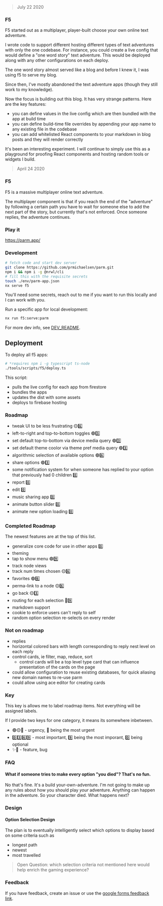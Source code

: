 > July 22 2020

### F5
F5 started out as a multiplayer, player-built choose your own online text adventure.

I wrote code to support different hosting different types of text adventures with only the one codebase. For instance, you could create a live config that would define a "one word story" text adventure. This would be deployed along with any other configurations on each deploy.

The one word story almost served like a blog and before I knew it, I was using f5 to serve my blog.

Since then, I've mostly abandoned the text adventure apps (though they still work to my knowledge).

Now the focus is building out this blog. It has very strange patterns. Here are the key features:
* you can define values in the live config which are then bundled with the app at build time
* you can define build-time file overrides by appending your app name to any existing file in the codebase
* you can add whitelisted React components to your markdown in blog posts and they will render correctly

It's been an interesting experiment. I will continue to simply use this as a playground for proofing React components and hosting random tools or widgets I build.

> April 24 2020

### F5

F5 is a massive multiplayer online text adventure.

The multiplayer component is that if you reach the end of the "adventure" by following a certain path you have to wait for someone else to add the next part of the story, but currently that's not enforced. Once someone replies, the adventure continues.

### Play it
https://parm.app/

### Development
```sh
# fetch code and start dev server
git clone https://github.com/prmichaelsen/parm.git
npm i && npm i -g @nrwl/cli
# fill this with the requisite secrets
touch ./env/parm-app.json
nx serve f5
```
You'll need some secrets, reach out to me if you want to run this locally and I can work with you.

Run a specific app for local development:
```sh
nx run f5:serve:parm 
```

For more dev info, see [DEV_README](./DEV_README.md).

## Deployment
To deploy all f5 apps:
```sh
# *requires npm i -g typescript ts-node
./tools/scripts/f5/deploy.ts
```

This script:
* pulls the live config for each app from firestore
* bundles the apps
* updates the dist with some assets
* deploys to firebase hosting 

### Roadmap
* tweak UI to be less frustrating 🟡6️⃣
* left-to-right and top-to-bottom toggles 🟢3️⃣
* set default top-to-bottom via device media query 🟢3️⃣
* set default theme coolor via theme pref media query 🟢3️⃣
* algorithmic selection of available options 🟢6️⃣
* share options 🟢3️⃣
* some notification system for when someone has replied to your option that previously had 0 children 0️⃣
* report 0️⃣
* edit 0️⃣
* music sharing app 0️⃣
* animate button slider 0️⃣
* animate new option loading 0️⃣

### Completed Roadmap
The newest features are at the top of this list.
* generalize core code for use in other apps 0️⃣
* theming
* tap to show menu 🟢9️⃣
* track node views
* track num times chosen 🟡6️⃣
* favorites 🟢6️⃣
* perma-link to a node 🟡6️⃣
* go back 🟡3️⃣
* routing for each selection 🔴9️⃣
* markdown support
* cookie to enforce users can't reply to self
* random option selection re-selects on every render

### Not on roadmap
* replies
* horizontal colored bars with length corresponding to reply nest level on each reply
* control cards, ie filter, map, reduce, sort
  * control cards will be a top level type card that can influence
    presentation of the cards on the page
* could allow configuration to reuse existing databases, for quick aliasing new domain names to re-use parm
* could allow using ace editor for creating cards

### Key
This key is allows me to label roadmap items. Not everything will be assigned labels.

If I provide two keys for one category, it means its somewhere inbetween.

* 🟢🟡🔴 -  urgency, 🔴 being the most urgent
* 0️⃣3️⃣6️⃣9️⃣ -  most important, 9️⃣ being the most imporant, 0️⃣ being optional
* ✨🐞 - feature, bug

### FAQ

#### What if someone tries to make every option "you died"? That's no fun.
No that's fine. It's a build your-own-adventure. I'm not going to make up any rules about how you should play _your_ adventure. Anything can happen in the adventure. So your character died. What happens next?

### Design
#### Option Selection Design
The plan is to eventually intelligently select which options to display based on some criteria
such as
* longest path
* newest
* most travelled

> Open Question: which selection criteria not mentioned here would help enrich the gaming experience?

### Feedback
If you have feedback, create an issue or use the [google forms feedback link](https://docs.google.com/forms/d/e/1FAIpQLScNyQH8qODIN7895f7duAT3_NsQ54NfRiFzMr5yquhh5Aa_6A/viewform?entry.800675036=fuck+fuck+fuck+fuck+fuck).